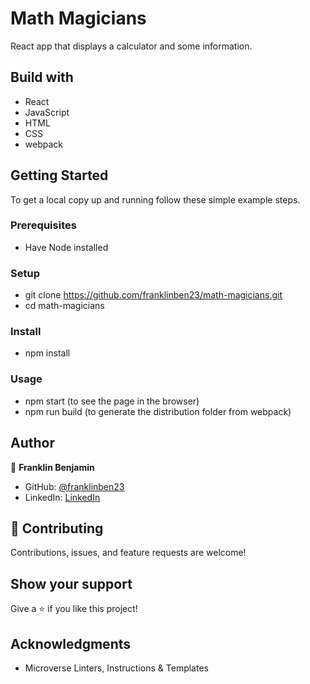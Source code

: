 # Math Magicians

React app that displays a calculator and some information.

## Build with

- React
- JavaScript
- HTML
- CSS
- webpack

## Getting Started

To get a local copy up and running follow these simple example steps.

### Prerequisites

- Have Node installed

### Setup

- git clone https://github.com/franklinben23/math-magicians.git
- cd math-magicians

### Install

- npm install

### Usage

- npm start (to see the page in the browser)
- npm run build (to generate the distribution folder from webpack)

## Author

👤 **Franklin Benjamin**

- GitHub: [@franklinben23](https://github.com/franklinben23)
- LinkedIn: [LinkedIn](https://www.linkedin.com/in/franklinbenjamin/)

## 🤝 Contributing

Contributions, issues, and feature requests are welcome!

## Show your support

Give a ⭐️ if you like this project!

## Acknowledgments

- Microverse Linters, Instructions & Templates
